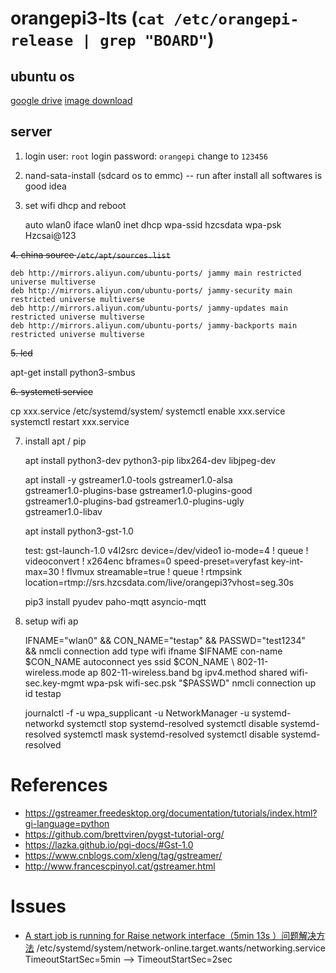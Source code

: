 # orangepi3-lts (`cat /etc/orangepi-release | grep "BOARD"`)

## ubuntu os

[google drive](https://drive.google.com/drive/folders/1KzyzyByev-fpZat7yvgYz1omOqFFqt1k)
[image download](http://www.orangepi.cn/html/hardWare/computerAndMicrocontrollers/service-and-support/Orange-Pi-3-LTS.html)

## server

1. login user: `root` login password: `orangepi` change to `123456`

2. nand-sata-install (sdcard os to emmc) -- run after install all softwares is good idea

3. set wifi dhcp and reboot

    auto wlan0
    iface wlan0 inet dhcp
    wpa-ssid hzcsdata
    wpa-psk Hzcsai@123

~~4. china source `/etc/apt/sources.list`~~

    deb http://mirrors.aliyun.com/ubuntu-ports/ jammy main restricted universe multiverse
    deb http://mirrors.aliyun.com/ubuntu-ports/ jammy-security main restricted universe multiverse
    deb http://mirrors.aliyun.com/ubuntu-ports/ jammy-updates main restricted universe multiverse
    deb http://mirrors.aliyun.com/ubuntu-ports/ jammy-backports main restricted universe multiverse

~~5. lcd~~

   apt-get install python3-smbus

~~6. systemctl service~~

   cp xxx.service /etc/systemd/system/
   systemctl enable xxx.service
   systemctl restart xxx.service

7. install apt / pip

    apt install python3-dev python3-pip libx264-dev libjpeg-dev
    
    apt install -y gstreamer1.0-tools gstreamer1.0-alsa \
         gstreamer1.0-plugins-base gstreamer1.0-plugins-good \
         gstreamer1.0-plugins-bad gstreamer1.0-plugins-ugly \
         gstreamer1.0-libav

    apt install python3-gst-1.0

    test:
       gst-launch-1.0 v4l2src device=/dev/video1 io-mode=4 ! queue ! videoconvert ! x264enc bframes=0 speed-preset=veryfast key-int-max=30 ! flvmux streamable=true ! queue ! rtmpsink location=rtmp://srs.hzcsdata.com/live/orangepi3?vhost=seg.30s


    pip3 install pyudev paho-mqtt asyncio-mqtt 

8. setup wifi ap

    IFNAME="wlan0" && CON_NAME="testap" && PASSWD="test1234" \
        && nmcli connection add type wifi ifname $IFNAME con-name $CON_NAME autoconnect yes ssid $CON_NAME \
        802-11-wireless.mode ap 802-11-wireless.band bg ipv4.method shared wifi-sec.key-mgmt wpa-psk wifi-sec.psk "$PASSWD"
    nmcli connection up id testap

    journalctl  -f -u wpa_supplicant -u NetworkManager -u systemd-networkd 
    systemctl stop systemd-resolved
    systemctl disable systemd-resolved
    systemctl mask systemd-resolved
    systemctl disable systemd-resolved

# References

- https://gstreamer.freedesktop.org/documentation/tutorials/index.html?gi-language=python
- https://github.com/brettviren/pygst-tutorial-org/
- https://lazka.github.io/pgi-docs/#Gst-1.0
- https://www.cnblogs.com/xleng/tag/gstreamer/
- http://www.francescpinyol.cat/gstreamer.html

# Issues

-  [A start job is running for Raise network interface（5min 13s ）问题解决方法][3]
    /etc/systemd/system/network-online.target.wants/networking.service
        TimeoutStartSec=5min --> TimeoutStartSec=2sec

[3]: https://www.cnblogs.com/pipci/p/8537274.html


